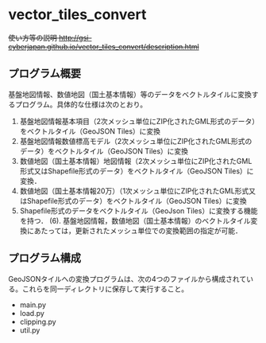# vector_tiles_convert
<strike>使い方等の説明
http://gsi-cyberjapan.github.io/vector_tiles_convert/description.html</strike>

## プログラム概要
基盤地図情報、数値地図（国土基本情報）等のデータをベクトルタイルに変換するプログラム。具体的な仕様は次のとおり。
 
1. 基盤地図情報基本項目（2次メッシュ単位にZIP化されたGML形式のデータ）をベクトルタイル（GeoJSON Tiles）に変換
2. 基盤地図情報数値標高モデル（2次メッシュ単位にZIP化されたGML形式のデータ）をベクトルタイル（GeoJSON Tiles）に変換
3. 数値地図（国土基本情報）地図情報（2次メッシュ単位にZIP化されたGML形式又はShapefile形式のデータ）をベクトルタイル（GeoJSON Tiles）に変換．
4. 数値地図（国土基本情報20万）（1次メッシュ単位にZIP化されたGML形式又はShapefile形式のデータ）をベクトルタイル（GeoJSON Tiles）に変換
5. Shapefile形式のデータをベクトルタイル（GeoJson Tiles）に変換する機能を持つ．
(6).  基盤地図情報，数値地図（国土基本情報）のベクトルタイル変換にあたっては，更新されたメッシュ単位での変換範囲の指定が可能．

## プログラム構成
GeoJSONタイルへの変換プログラムは、次の4つのファイルから構成されている。これらを同一ディレクトリに保存して実行すること。
 
- main.py
- load.py
- clipping.py
- util.py

 
